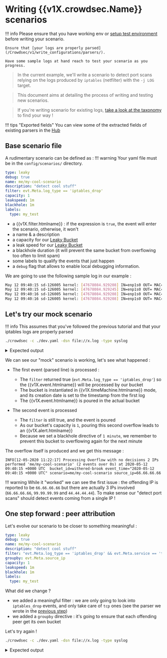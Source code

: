 # Writing {{v1X.crowdsec.Name}} scenarios

!!! info
    Please ensure that you have working env or [setup test environment](/Crowdsec/v1/write_configurations/requirements/) before writing your scenario.

    Ensure that [your logs are properly parsed](/Crowdsec/v1/write_configurations/parsers/).

    Have some sample logs at hand reach to test your scenario as you progress.


> In the current example, we'll write a scenario to detect port scans relying on the logs produced by `iptables` (netfilter) with the `-j LOG` target.

> This document aims at detailing the process of writing and testing new scenarios.

> If you're writing scenario for existing logs, [take a look at the taxonomy](https://hub.crowdsec.net/fields) to find your way !


!!! tips "Exported fields"
    You can view some of the extracted fields of existing parsers in the [Hub](https://hub.crowdsec.net/fields)

## Base scenario file


A rudimentary scenario can be defined as :
!!! warning
    Your yaml file must be in the `config/scenarios/` directory.

```yaml
type: leaky
debug: true
name: me/my-cool-scenario
description: "detect cool stuff"
filter: evt.Meta.log_type == 'iptables_drop'
capacity: 1
leakspeed: 1m
blackhole: 1m
labels:
  type: my_test
```

 - a {{v1X.filter.htmlname}} : if the expression is `true`, the event will enter the scenario, otherwise, it won't
 - a name & a description
 - a capacity for our [Leaky Bucket](https://en.wikipedia.org/wiki/Leaky_bucket)
 - a leak speed for our  [Leaky Bucket](https://en.wikipedia.org/wiki/Leaky_bucket)
 - a blackhole duration (it will prevent the same bucket from overflowing too often to limit spam)
 - some labels to qualify the events that just happen
 - a `debug` flag that allows to enable local debugging information.


We are going to use the following sample log in our example :

```bash
May 12 09:40:15 sd-126005 kernel: [47678084.929208] IN=enp1s0 OUT= MAC=00:08:a2:0c:1f:12:00:c8:8b:e2:d6:87:08:00 SRC=66.66.66.66 DST=127.0.0.1 LEN=40 TOS=0x08 PREC=0x20 TTL=244 ID=54321 PROTO=TCP SPT=42403 DPT=7681 WINDOW=65535 RES=0x00 SYN URGP=0 
May 12 09:40:15 sd-126005 kernel: [47678084.929245] IN=enp1s0 OUT= MAC=00:08:a2:0c:1f:12:00:c8:8b:e2:d6:87:08:00 SRC=99.99.99.99 DST=127.0.0.1 LEN=40 TOS=0x08 PREC=0x20 TTL=244 ID=54321 PROTO=TCP SPT=42403 DPT=7681 WINDOW=65535 RES=0x00 SYN URGP=0 
May 12 09:40:16 sd-126005 kernel: [47678084.929208] IN=enp1s0 OUT= MAC=00:08:a2:0c:1f:12:00:c8:8b:e2:d6:87:08:00 SRC=99.99.99.99 DST=127.0.0.1 LEN=40 TOS=0x08 PREC=0x20 TTL=244 ID=54321 PROTO=TCP SPT=42403 DPT=7681 WINDOW=65535 RES=0x00 SYN URGP=0
May 12 09:40:16 sd-126005 kernel: [47678084.929208] IN=enp1s0 OUT= MAC=00:08:a2:0c:1f:12:00:c8:8b:e2:d6:87:08:00 SRC=44.44.44.44 DST=127.0.0.1 LEN=40 TOS=0x08 PREC=0x20 TTL=244 ID=54321 PROTO=TCP SPT=42403 DPT=7681 WINDOW=65535 RES=0x00 SYN URGP=0 
```

## Let's try our mock scenario

!!! info
    This assumes that you've followed the previous tutorial and that your iptables logs are properly parsed


```bash
./crowdsec -c ./dev.yaml -dsn file://x.log -type syslog
```


<details>
  <summary>Expected output</summary>
```bash
DEBU[04-08-2020 10:44:26] eval(evt.Meta.log_type == 'iptables_drop') = TRUE  cfg=shy-dust file=config/scenarios/iptables-scan.yaml name=me/my-cool-scenario
DEBU[04-08-2020 10:44:26] eval variables:                               cfg=shy-dust file=config/scenarios/iptables-scan.yaml name=me/my-cool-scenario
DEBU[04-08-2020 10:44:26]        evt.Meta.log_type = 'iptables_drop'    cfg=shy-dust file=config/scenarios/iptables-scan.yaml name=me/my-cool-scenario
...
DEBU[04-08-2020 10:44:26] eval(evt.Meta.log_type == 'iptables_drop') = TRUE  cfg=shy-dust file=config/scenarios/iptables-scan.yaml name=me/my-cool-scenario
DEBU[04-08-2020 10:44:26] eval variables:                               cfg=shy-dust file=config/scenarios/iptables-scan.yaml name=me/my-cool-scenario
DEBU[04-08-2020 10:44:26]        evt.Meta.log_type = 'iptables_drop'    cfg=shy-dust file=config/scenarios/iptables-scan.yaml name=me/my-cool-scenario
...
DEBU[04-08-2020 10:44:26] Overflow (start: 2020-05-12 09:40:15 +0000 UTC, end: 2020-05-12 09:40:15 +0000 UTC)  bucket_id=sparkling-thunder capacity=1 cfg=shy-dust file=config/scenarios/iptables-scan.yaml name=me/my-cool-scenario partition=ea2fed6bf8bb70d462ef8acacc4c96f5f8754413
DEBU[04-08-2020 10:44:26] Adding overflow to blackhole (2020-05-12 09:40:15 +0000 UTC)  bucket_id=sparkling-thunder capacity=1 cfg=shy-dust file=config/scenarios/iptables-scan.yaml name=me/my-cool-scenario partition=ea2fed6bf8bb70d462ef8acacc4c96f5f8754413
DEBU[04-08-2020 10:44:26] eval(evt.Meta.log_type == 'iptables_drop') = TRUE  cfg=shy-dust file=config/scenarios/iptables-scan.yaml name=me/my-cool-scenario
DEBU[04-08-2020 10:44:26] eval variables:                               cfg=shy-dust file=config/scenarios/iptables-scan.yaml name=me/my-cool-scenario
DEBU[04-08-2020 10:44:26]        evt.Meta.log_type = 'iptables_drop'    cfg=shy-dust file=config/scenarios/iptables-scan.yaml name=me/my-cool-scenario
DEBU[04-08-2020 10:44:26] Bucket ea2fed6bf8bb70d462ef8acacc4c96f5f8754413 found dead, cleanup the body  bucket_id=sparkling-thunder capacity=1 cfg=shy-dust file=config/scenarios/iptables-scan.yaml name=me/my-cool-scenario partition=ea2fed6bf8bb70d462ef8acacc4c96f5f8754413
WARN[04-08-2020 10:44:26] read 4 lines                                  file=./x.log
...
INFO[04-08-2020 10:44:26] Processing Overflow with no decisions 2 IPs performed 'me/my-cool-scenario' (2 events over 0s) at 2020-05-12 09:40:15 +0000 UTC  bucket_id=sparkling-thunder event_time="2020-05-12 09:40:15 +0000 UTC" scenario=me/my-cool-scenario source_ip=66.66.66.66
...
DEBU[04-08-2020 10:44:26] Overflow discarded, still blackholed for 59s  bucket_id=long-pine capacity=1 cfg=shy-dust file=config/scenarios/iptables-scan.yaml name=me/my-cool-scenario partition=ea2fed6bf8bb70d462ef8acacc4c96f5f8754413
DEBU[04-08-2020 10:44:26] Overflow has been discard (*leakybucket.Blackhole)  bucket_id=long-pine capacity=1 cfg=shy-dust file=config/scenarios/iptables-scan.yaml name=me/my-cool-scenario partition=ea2fed6bf8bb70d462ef8acacc4c96f5f8754413
...  
```
</details>


We can see our "mock" scenario is working, let's see what happened :

- The first event (parsed line) is processed :

    - The `filter` returned true (`evt.Meta.log_type == 'iptables_drop'`) so the {{v1X.event.htmlname}} will be processed by our bucket
    - The bucket is instantiated in {{v1X.timeMachine.htmlname}} mode, and its creation date is set to the timestamp from the first log
    - The {{v1X.event.htmlname}} is poured in the actual bucket

- The second event is processed
    - The `filter` is still true, and the event is poured
    - As our bucket's capacity is `1`, pouring this second overflow leads to an {{v1X.alert.htmlname}}
    - Because we set a blackhole directive of `1 minute`, we remember to prevent this bucket to overflowing again for the next minute

The overflow itself is produced and we get this message :

```
INFO[12-05-2020 11:22:17] Processing Overflow with no decisions 2 IPs performed 'me/my-cool-scenario' (2 events over 0s) at 2020-05-12 09:40:15 +0000 UTC  bucket_id=withered-brook event_time="2020-05-12 09:40:15 +0000 UTC" scenario=me/my-cool-scenario source_ip=66.66.66.66

```

!!! warning
    While it "worked" we can see the first issue : the offending IP is reported to be `66.66.66.66` but there are actually 3 IPs involved (`66.66.66.66`, `99.99.99.99` and `44.44.44.44`). To make sense our "detect port scans" should detect events coming from a single IP !


## One step forward : peer attribution

Let's evolve our scenario to be closer to something meaningful :


```yaml
type: leaky
debug: true
name: me/my-cool-scenario
description: "detect cool stuff"
filter: "evt.Meta.log_type == 'iptables_drop' && evt.Meta.service == 'tcp'"
groupby: evt.Meta.source_ip
capacity: 1
leakspeed: 1m
blackhole: 1m
labels:
  type: my_test
```

What did we change ?

 - we added a meaningful filter : we are only going to look into `iptables_drop` events, and only take care of `tcp` ones (see the parser we wrote in the [previous step](/Crowdsec/v1/write_configurations/parsers/))
 - we added a `groupby` directive : it's going to ensure that each offending peer get its own bucket


Let's try again !

```bash
./crowdsec -c ./dev.yaml -dsn file://x.log -type syslog
```

<details>
  <summary>Expected output</summary>
```bash
...
DEBU[2020-05-12T11:25:20+02:00] eval(TRUE) evt.Meta.log_type == 'iptables_drop' && evt.Meta.service == 'tcp'  cfg=holy-breeze file=config/scenarios/mytest.yaml name=me/my-cool-scenario
DEBU[2020-05-12T11:25:20+02:00] Leaky routine starting, lifetime : 2m0s       bucket_id=cold-lake capacity=1 cfg=holy-breeze file=config/scenarios/mytest.yaml name=me/my-cool-scenario partition=2308799e2cc5b57331df10eb93a495aff7725922
...
DEBU[2020-05-12T11:25:20+02:00] eval(TRUE) evt.Meta.log_type == 'iptables_drop' && evt.Meta.service == 'tcp'  cfg=holy-breeze file=config/scenarios/mytest.yaml name=me/my-cool-scenario
DEBU[2020-05-12T11:25:20+02:00] Instanciating TimeMachine bucket              cfg=holy-breeze file=config/scenarios/mytest.yaml name=me/my-cool-scenario
DEBU[2020-05-12T11:25:20+02:00] Leaky routine starting, lifetime : 2m0s       bucket_id=muddy-haze capacity=1 cfg=holy-breeze file=config/scenarios/mytest.yaml name=me/my-cool-scenario partition=6236f134d0f34d0061748c065bdcb64d8ac6dc54
...
INFO[12-05-2020 11:25:20] node warning : no remediation                 bucket_id=muddy-haze event_time="2020-05-12 09:40:16 +0000 UTC" scenario=me/my-cool-scenario source_ip=99.99.99.99
INFO[12-05-2020 11:25:20] Processing Overflow with no decisions 99.99.99.99 performed 'me/my-cool-scenario' (2 events over 1s) at 2020-05-12 09:40:16 +0000 UTC  bucket_id=muddy-haze event_time="2020-05-12 09:40:16 +0000 UTC" scenario=me/my-cool-scenario source_ip=99.99.99.99
...

```
</details>

Let's see what happened :

  - Thanks to our `groupby` key, we now see two different partition keys appearing (`partition=...`).
    It means that each peer will get its own bucket, and a "unique key" is derived from the groupby field value (here : the source IP)

  - We see that we only have one overflow, and it correctly concerns  `99.99.99.99` (it's the one that actually triggered two events). This is again thanks to the groupby key
  

## One step forward : unique ports



Is it done ? not yet, but we're getting close !

To really qualify a port-scan, we want to rely on the number of unique probed ports. Let's arbitrarily decide that a port-scan is : "One peer trying to probe AT LEAST 15 different ports within a few seconds"

Our evolved scenario is now :

```yaml
type: leaky
debug: true
name: me/my-cool-scenario
description: "detect cool stuff"
filter: "evt.Meta.log_type == 'iptables_drop' && evt.Meta.service == 'tcp'"
groupby: evt.Meta.source_ip
distinct: evt.Parsed.dst_port
capacity: 15
leakspeed: 5s
blackhole: 1m
labels:
  type: scan
  service: tcp

```

What did we changed :

 - We add a `distinct` directive on the `evt.Parsed.dst_port`. It allows the bucket to discard any event with an already seen `evt.Parsed.dst_port`. (yes, like in SQL)
 - We changed `capacity` and `leakspeed` to be more relevant to our target
 - We fixed the `labels` so that the event makes sense !


Let's see what it changes :

```bash
./crowdsec -c ./dev.yaml -dsn file://x.log -type syslog
```

<details>
  <summary>Expected output</summary>
```bash
...
DEBU[2020-05-12T11:49:01+02:00] eval(TRUE) evt.Meta.log_type == 'iptables_drop' && evt.Meta.service == 'tcp'  cfg=dark-pond file=config/scenarios/mytest.yaml name=me/my-cool-scenario
DEBU[2020-05-12T11:49:01+02:00] Instantiating TimeMachine bucket              cfg=dark-pond file=config/scenarios/mytest.yaml name=me/my-cool-scenario
DEBU[2020-05-12T11:49:01+02:00] Leaky routine starting, lifetime : 1m20s      bucket_id=nameless-feather capacity=15 cfg=dark-pond file=config/scenarios/mytest.yaml name=me/my-cool-scenario partition=2308799e2cc5b57331df10eb93a495aff7725922
DEBU[2020-05-12T11:49:01+02:00] Uniq 'evt.Parsed.dst_port' -> '7681'          bucket_id=nameless-feather capacity=15 cfg=dark-pond file=config/scenarios/mytest.yaml name=me/my-cool-scenario partition=2308799e2cc5b57331df10eb93a495aff7725922
DEBU[2020-05-12T11:49:01+02:00] Uniq(7681) : false, discard                   bucket_id=nameless-feather capacity=15 cfg=dark-pond file=config/scenarios/mytest.yaml name=me/my-cool-scenario partition=2308799e2cc5b57331df10eb93a495aff7725922
DEBU[2020-05-12T11:49:01+02:00] Pouring event                                 bucket_id=nameless-feather capacity=15 cfg=dark-pond file=config/scenarios/mytest.yaml name=me/my-cool-scenario partition=2308799e2cc5b57331df10eb93a495aff7725922
...

```
</details>

 - We can see that the second event was discarded, because it had a destination port similar to the first one
 - No overflow were produced

 
## Is it really working

Ok, **fingers crossed** our thing should be working.

Let's grab some real-life logs !

```bash
$ wc -l kern.log 
78215 kern.log
$ head -n1 kern.log
May 11 06:25:20 sd-126005 kernel: ... 
$ tail -n1 kern.log
May 12 12:09:00 sd-126005 kernel: ... 
```

We have around 80k lines averaging about 24h of logs, let's try !

```bash
./crowdsec -c ./dev.yaml -dsn file://kern.log -type syslog 
```

<details>
  <summary>Expected output</summary>
```bash
INFO[0000] setting loglevel to info                     
INFO[12-05-2020 11:50:38] Crowdsec v0.0.18-f672dbb4aec29ca2b24080a33d4d92eb9d4441cc 
...
INFO[12-05-2020 11:50:42] node warning : no remediation                 bucket_id=sparkling-violet event_time="2020-05-11 10:41:45 +0000 UTC" scenario=me/my-cool-scenario source_ip=xx.xx.xx.xx
INFO[12-05-2020 11:50:42] Processing Overflow with no decisions xx.xx.xx.xx performed 'me/my-cool-scenario' (16 events over 0s) at 2020-05-11 10:41:45 +0000 UTC  bucket_id=sparkling-violet event_time="2020-05-11 10:41:45 +0000 UTC" scenario=me/my-cool-scenario source_ip=xx.xx.xx.xx
...
INFO[12-05-2020 11:50:43] node warning : no remediation                 bucket_id=quiet-leaf event_time="2020-05-11 11:34:11 +0000 UTC" scenario=me/my-cool-scenario source_ip=yy.yy.yy.yy
INFO[12-05-2020 11:50:43] Processing Overflow with no decisions yy.yy.yy.yy performed 'me/my-cool-scenario' (16 events over 2s) at 2020-05-11 11:34:11 +0000 UTC  bucket_id=quiet-leaf event_time="2020-05-11 11:34:11 +0000 UTC" scenario=me/my-cool-scenario source_ip=yy.yy.yy.yy
...
WARN[12-05-2020 11:51:05] read 78215 lines                              file=./kern.log
...
```
</details>

It seems to work correctly !


## Hold my beer and watch this


Once I have acquire confidence in my scenario and I want it to trigger some bans, we can simply add :


```yaml
type: leaky
debug: true
name: me/my-cool-scenario
description: "detect cool stuff"
filter: "evt.Meta.log_type == 'iptables_drop' && evt.Meta.service == 'tcp'"
groupby: evt.Meta.source_ip
distinct: evt.Parsed.dst_port
capacity: 15
leakspeed: 5s
blackhole: 1m
labels:
  type: scan
  service: tcp
  remediation: true
  scope: ip
```


Adding `remediation: true` into the labels tells {{v1X.crowdsec.name}} that we should write a ban for the IP when the scenario is triggered ! 

Let's try :

 - I copied the yaml file to a production system (`/etc/crowdsec/scenarios/mytest.yaml`)
 - I restart {{v1X.crowdsec.name}} (`systemctl reload crowdsec`)

Let's check if it seems correctly enabled :

```bash
$ {{v1X.cli.bin}} list
...
INFO[0000] SCENARIOS:                                   
----------------------------------------------------------------------------------------------------------------------------------
 NAME                                  📦 STATUS          VERSION  LOCAL PATH                                                     
----------------------------------------------------------------------------------------------------------------------------------
...
 mytest.yaml                           🚫  enabled,local           /etc/crowdsec/scenarios/mytest.yaml                 
...
```


Let's launch (from an external machine, as {{v1X.crowdsec.name}} ignores events from private IPs by default) a real port-scan with a good old `nmap` :

```bash
sudo nmap -sS xx.xx.xx.xx
```


and on our server :

```bash
$ tail -f /var/log/crowdsec.log 
...
time="12-05-2020 12:31:43" level=warning msg="xx.xx.16.6 triggered a 4h0m0s ip ban remediation for [me/my-cool-scenario]" bucket_id=wispy-breeze event_time="2020-05-12 12:31:43.953498645 +0200 CEST m=+64.533521568" scenario=me/my-cool-scenario source_ip=xx.xx.16.6
...
^C
$ {{v1X.cli.bin}}  ban list
INFO[0000] backend plugin 'database' loaded               
8 local decisions:
+--------+-----------------+----------------------+------+--------+---------+--------------------------+--------+------------+
| SOURCE |       IP        |        REASON        | BANS | ACTION | COUNTRY |            AS            | EVENTS | EXPIRATION |
+--------+-----------------+----------------------+------+--------+---------+--------------------------+--------+------------+
| local  | xx.xx.xx.xx     | me/my-cool-scenario  |    4 | ban    | FR      | 21502 SFR SA             |     79 | 3h58m27s   |
...
```

It worked !!!
